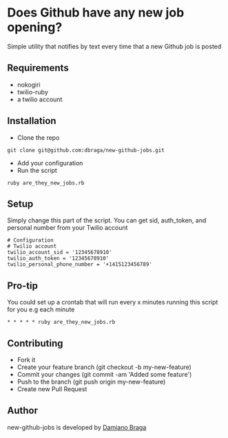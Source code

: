 # Does Github have any new job opening?
Simple utility that notifies by text every time that a new Github job is posted

## Requirements
- nokogiri
- twilio-ruby
- a twilio account 

## Installation

- Clone the repo

``` git clone git@github.com:dbraga/new-github-jobs.git ```

- Add your configuration
- Run the script 

``` ruby are_they_new_jobs.rb ```

## Setup
Simply change this part of the script. You can get sid, auth_token, and personal number from your Twilio account
```
# Configuration
# Twilio account
twilio_account_sid = '12345678910'
twilio_auth_token = '12345678910'
twilio_personal_phone_number = '+1415123456789'
```

## Pro-tip
You could set up a crontab that will run every x minutes running this script for you e.g each minute

``` * * * * * ruby are_they_new_jobs.rb ```

## Contributing
- Fork it
- Create your feature branch (git checkout -b my-new-feature)
- Commit your changes (git commit -am 'Added some feature')
- Push to the branch (git push origin my-new-feature)
- Create new Pull Request

## Author

new-github-jobs is developed by [Damiano Braga](https://github.com/dbraga)